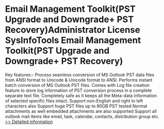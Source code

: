 # Email Management Toolkit(PST Upgrade and Downgrade+ PST Recovery)Administrator License<br />SysInfoTools Email Management Toolkit(PST Upgrade and Downgrade+ PST Recovery)
Key features:-
Process seamless conversion of MS Outlook PST data files from ANSI format to Unicode & Unicode format to ANSI.
Performs instant batch conversion of MS Outlook PST files.
Comes with Log file creation feature to store log information of PST conversion process in a complete separate text file.
Completely safe as it keeps all the Meta-data information of selected specific files intact.
Support non-English and right to left characters also
Support huge PST files up to 80GB PST tested
Normal attachments as well embedded attachments are also supported
Support all outlook mail items like email, task, calendar, contacts, distribution group etc.<br />[>> Detailed information](https://secure.shareit.com/shareit/product.html?productid=300726149&affiliateid=200057808)